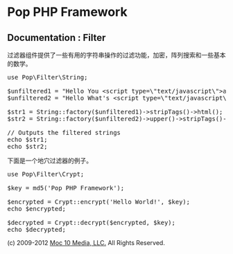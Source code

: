 Pop PHP Framework
=================

Documentation : Filter
----------------------

过滤器组件提供了一些有用的字符串操作的过滤功能，加密，阵列搜索和一些基本的数学。


<pre>
use Pop\Filter\String;

$unfiltered1 = "Hello You &lt;script type=\"text/javascript\"&gt;alert('Something Bad');&lt;/script&gt;283 &^%$ 'Dud\\e798(*0:";
$unfiltered2 = "Hello What's &lt;script type=\"text/javascript\"&gt;alert('Something Else Bad');&lt;/script&gt; happening hot stuf!";

$str1 = String::factory($unfiltered1)->stripTags()->html();
$str2 = String::factory($unfiltered2)->upper()->stripTags()->html();

// Outputs the filtered strings
echo $str1;
echo $str2;
</pre>

下面是一个地穴过滤器的例子。


<pre>
use Pop\Filter\Crypt;

$key = md5('Pop PHP Framework');

$encrypted = Crypt::encrypt('Hello World!', $key);
echo $encrypted;

$decrypted = Crypt::decrypt($encrypted, $key);
echo $decrypted;
</pre>

(c) 2009-2012 [Moc 10 Media, LLC.](http://www.moc10media.com) All Rights Reserved.
